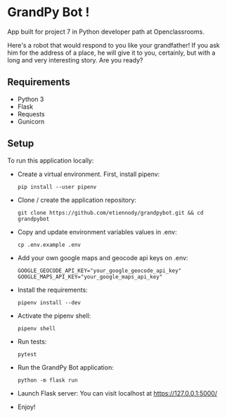 # GrandPy Bot !
App built for project 7 in Python developer path at Openclassrooms.

Here's a robot that would respond to you like your grandfather! If you ask him for the address of a place, he will give it to you, certainly, but with a long and very interesting story. Are you ready?

## Requirements
* Python 3
* Flask
* Requests
* Gunicorn

## Setup
To run this application locally:

* Create a virtual environment. First, install pipenv:
    ```
    pip install --user pipenv
    ```

* Clone / create the application repository:
    ```
    git clone https://github.com/etiennody/grandpybot.git && cd grandpybot
    ```

* Copy and update environment variables values in .env:
    ```
    cp .env.example .env
    ```

* Add your own google maps and geocode api keys on .env:
    ```
    GOOGLE_GEOCODE_API_KEY="your_google_geocode_api_key"
    GOOGLE_MAPS_API_KEY="your_google_maps_api_key"
    ```

* Install the requirements:
    ```
    pipenv install --dev
    ```

* Activate the pipenv shell:
    ```
    pipenv shell
    ```

* Run tests:
    ```
    pytest
    ```

* Run the GrandPy Bot application:
    ```
    python -m flask run
    ```

* Launch Flask server:
You can visit localhost at https://127.0.0.1:5000/

* Enjoy!

